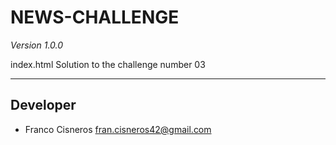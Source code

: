 # NEWS-CHALLENGE

*Version 1.0.0*

index.html
Solution to the challenge number 03

---


## Developer

- Franco Cisneros <fran.cisneros42@gmail.com>